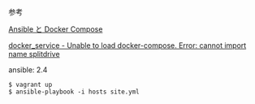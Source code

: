 参考

[Ansible と Docker Compose](http://naoblo.net/archives/506)

[docker_service - Unable to load docker-compose. Error: cannot import name splitdrive](https://github.com/ansible/ansible/issues/29498)


ansible: 2.4

```
$ vagrant up
$ ansible-playbook -i hosts site.yml
```
